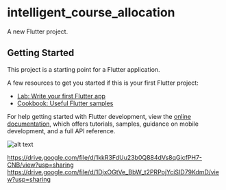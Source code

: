 # intelligent_course_allocation

A new Flutter project.

## Getting Started

This project is a starting point for a Flutter application.

A few resources to get you started if this is your first Flutter project:

- [Lab: Write your first Flutter app](https://docs.flutter.dev/get-started/codelab)
- [Cookbook: Useful Flutter samples](https://docs.flutter.dev/cookbook)

For help getting started with Flutter development, view the
[online documentation](https://docs.flutter.dev/), which offers tutorials,
samples, guidance on mobile development, and a full API reference.


![alt text](https://drive.google.com/file/d/1kkR3FdUu23b0Q884dVs8qGicfPH7-CNB/view?usp=sharing)

https://drive.google.com/file/d/1kkR3FdUu23b0Q884dVs8qGicfPH7-CNB/view?usp=sharing
https://drive.google.com/file/d/1DjxOGtVe_BbW_t2PRPojYciSID79KdmD/view?usp=sharing
